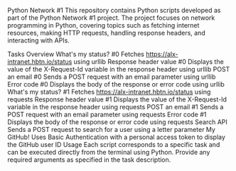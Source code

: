 Python Network #1
This repository contains Python scripts developed as part of the Python Network #1 project. The project focuses on network programming in Python, covering topics such as fetching internet resources, making HTTP requests, handling response headers, and interacting with APIs.

Tasks Overview
What's my status? #0
Fetches https://alx-intranet.hbtn.io/status using urllib
Response header value #0
Displays the value of the X-Request-Id variable in the response header using urllib
POST an email #0
Sends a POST request with an email parameter using urllib
Error code #0
Displays the body of the response or error code using urllib
What's my status? #1
Fetches https://alx-intranet.hbtn.io/status using requests
Response header value #1
Displays the value of the X-Request-Id variable in the response header using requests
POST an email #1
Sends a POST request with an email parameter using requests
Error code #1
Displays the body of the response or error code using requests
Search API
Sends a POST request to search for a user using a letter parameter
My GitHub!
Uses Basic Authentication with a personal access token to display the GitHub user ID
Usage
Each script corresponds to a specific task and can be executed directly from the terminal using Python. Provide any required arguments as specified in the task description.
